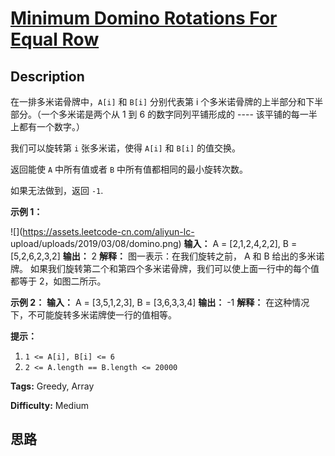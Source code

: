 # [Minimum Domino Rotations For Equal Row][title]

## Description

在一排多米诺骨牌中，`A[i]` 和 `B[i]` 分别代表第 i 个多米诺骨牌的上半部分和下半部分。（一个多米诺是两个从 1 到 6 的数字同列平铺形成的
---- 该平铺的每一半上都有一个数字。）

我们可以旋转第 `i` 张多米诺，使得 `A[i]` 和 `B[i]` 的值交换。

返回能使 `A` 中所有值或者 `B` 中所有值都相同的最小旋转次数。

如果无法做到，返回 `-1`.



**示例 1：**

![](https://assets.leetcode-cn.com/aliyun-lc-
upload/uploads/2019/03/08/domino.png)
            **输入：** A = [2,1,2,4,2,2], B = [5,2,6,2,3,2]    **输出：** 2    **解释：**    图一表示：在我们旋转之前， A 和 B 给出的多米诺牌。    如果我们旋转第二个和第四个多米诺骨牌，我们可以使上面一行中的每个值都等于 2，如图二所示。    

**示例 2：**
            **输入：** A = [3,5,1,2,3], B = [3,6,3,3,4]    **输出：** -1    **解释：**    在这种情况下，不可能旋转多米诺牌使一行的值相等。    



**提示：**

  1. `1 <= A[i], B[i] <= 6`
  2. `2 <= A.length == B.length <= 20000`


**Tags:** Greedy, Array

**Difficulty:** Medium

## 思路

[title]: https://leetcode-cn.com/problems/minimum-domino-rotations-for-equal-row

